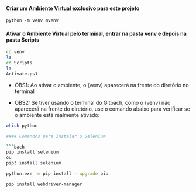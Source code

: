 
#### Criar um Ambiente Virtual exclusivo para este projeto
```bach
python -m venv mvenv
```
#### Ativar o Ambiente Virtual pelo terminal, entrar na pasta venv e depois na pasta Scripts
```bash
cd venv
ls
cd Scripts
ls
Activate.ps1
``` 

- OBS1: Ao ativar o ambiente, o (venv) aparecerá na frente do diretório no terminal

- OBS2: Se tiver usando o terminal do Gitbach, como o (venv) não aparecerá na frente do diretório, use o comando abaixo para verificar se o ambiente está realmente ativado:
```bash
which python

#### Comandos para instalar o Selenium

```bach
pip install selenium  
ou
pip3 install selenium

python.exe -m pip install --upgrade pip

pip install webdriver-manager
```     

